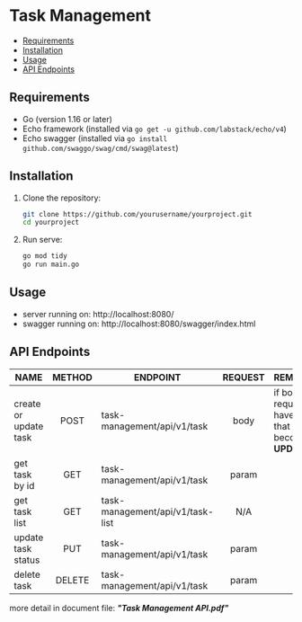 # Task Management
- [Requirements](#requirements)
- [Installation](#installation)
- [Usage](#usage)
- [API Endpoints](#api-endpoints)
## Requirements
- Go (version 1.16 or later)
- Echo framework (installed via `go get -u github.com/labstack/echo/v4`)
- Echo swagger (installed via `go install github.com/swaggo/swag/cmd/swag@latest`)
## Installation
1. Clone the repository:
   ```bash
   git clone https://github.com/yourusername/yourproject.git
   cd yourproject
2. Run serve:
   ```bash
   go mod tidy
   go run main.go
## Usage
- server running on: http://localhost:8080/
- swagger running on: http://localhost:8080/swagger/index.html
## API Endpoints
| NAME   |      METHOD      | ENDPOINT | REQUEST | REMARK |
|----------|:-------------:|------|:------:|------|
| create or update task | POST | task-management/api/v1/task | body | if body request have **ID** that will become **UPDATE** |
| get task by id |    GET   |   task-management/api/v1/task | param |  |
| get task list |    GET   |   task-management/api/v1/task-list | N/A |  |
| update task status |    PUT   |   task-management/api/v1/task | param |  |
| delete task |    DELETE   |   task-management/api/v1/task | param |  |

more detail in document file: ***"Task Management API.pdf"***